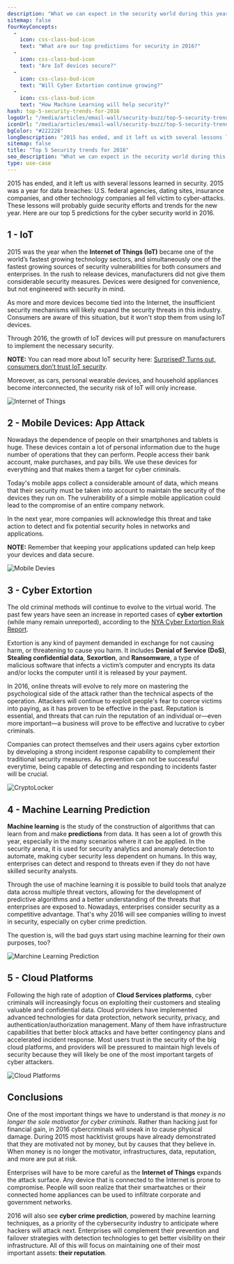 ```yaml
---
description: "What we can expect in the security world during this year"
sitemap: false
fourKeyConcepts:
  -
    icon: css-class-bud-icon
    text: "What are our top predictions for security in 2016?"
  -
    icon: css-class-bud-icon
    text: "Are IoT devices secure?"
  -
    icon: css-class-bud-icon
    text: "Will Cyber Extortion continue growing?"
  -
    icon: css-class-bud-icon
    text: "How Machine Learning will help security?"
hash: top-5-security-trends-for-2016
logoUrl: "/media/articles/email-wall/security-buzz/top-5-security-trends/logo.png"
iconUrl: "/media/articles/email-wall/security-buzz/top-5-security-trends/logo.png"
bgColor: "#222228"
longDescription: "2015 has ended, and it left us with several lessons learned in security. 2015 was a year for data breaches: U.S. federal agencies, dating sites, insurance companies, and other technology companies all fell victim to cyber-attacks. These lessons will probably guide security efforts and trends for the new year. Here are our top 5 predictions for the cyber security world in 2016."
sitemap: false
title: "Top 5 Security trends for 2016"
seo_description: "What we can expect in the security world during this year"
type: use-case
---
```


2015 has ended, and it left us with several lessons learned in security. 2015 was a year for data breaches: U.S. federal agencies, dating sites, insurance companies, and other technology companies all fell victim to cyber-attacks. These lessons will probably guide security efforts and trends for the new year. Here are our top 5 predictions for the cyber security world in 2016.

## 1 - IoT
2015 was the year when the **Internet of Things (IoT)** became one of the world’s fastest growing technology sectors, and simultaneously one of the fastest growing sources of security vulnerabilities for both consumers and enterprises. In the rush to release devices, manufacturers did not give them considerable security measures. Devices were designed for convenience, but not engineered with security in mind.

As more and more devices become tied into the Internet, the insufficient security mechanisms will likely expand the security threats in this industry. Consumers are aware of this situation, but it won't stop them from using IoT devices.

Through 2016, the growth of IoT devices will put pressure on manufacturers to implement the necessary security.

**NOTE:** You can read more about IoT security here: [Surprised? Turns out, consumers don’t trust IoT security](https://auth0.com/blog/2015/11/06/surprised-turns-out-consumers-dont-trust-iot-security/).

Moreover, as cars, personal wearable devices, and household appliances become interconnected, the security risk of IoT will only increase.

![Internet of Things](/media/articles/email-wall/security-buzz/top-5-security-trends/iot.png)

## 2 - Mobile Devices: App Attack
Nowadays the dependence of people on their smartphones and tablets is huge. These devices contain a lot of personal information due to the huge number of operations that they can perform. People access their bank account, make purchases, and pay bills. We use these devices for everything and that makes them a target for cyber criminals.

Today's mobile apps collect a considerable amount of data, which means that their security must be taken into account to maintain the security of the devices they run on. The vulnerability of a simple mobile application could lead to the compromise of an entire company network.

In the next year, more companies will acknowledge this threat and take action to detect and fix potential security holes in networks and applications.

**NOTE:** Remember that keeping your applications updated can help keep your devices and data secure.

![Mobile Devies](/media/articles/email-wall/security-buzz/top-5-security-trends/mobile.png)

## 3 - Cyber Extortion
The old criminal methods will continue to evolve to the virtual world. The past few years have seen an increase in reported cases of **cyber extortion** (while many remain unreported), according to the [NYA Cyber Extortion Risk Report](http://www.nyainternational.com/sites/default/files/nya-publications/151027_Cyber_Extortion_Risk_Report_2015_0.pdf).

Extortion is any kind of payment demanded in exchange for not causing harm, or threatening to cause you harm. It includes **Denial of Service (DoS)**, **Stealing confidential data**,  **Sexortion**, and **Ransomware**, a type of malicious software that infects a victim’s computer and encrypts its data and/or locks the computer until it is released by your payment.

In 2016, online threats will evolve to rely more on mastering the psychological side of the attack rather than the technical aspects of the operation. Attackers will continue to exploit people's fear to coerce victims into paying, as it has proven to be effective in the past. Reputation is essential, and threats that can ruin the reputation of an individual or—even more important—a business will prove to be effective and lucrative to cyber criminals.

Companies can protect themselves and their users agains cyber extortion by developing a strong incident response capability to complement their traditional security measures. As prevention can not be successful everytime, being capable of detecting and responding to incidents faster will be crucial.

![CryptoLocker](/media/articles/email-wall/security-buzz/top-5-security-trends/criptolocker.png)

## 4 - Machine Learning Prediction

**Machine learning** is the study of the construction of algorithms that can learn from and make **predictions** from data. It has seen a lot of growth this year, especially in the many scenarios where it can be applied. In the security arena, it is used for security analytics and anomaly detection to automate, making cyber security less dependent on humans. In this way, enterprises can detect and respond to threats even if they do not have skilled security analysts.

Through the use of machine learning it is possible to build tools that analyze data across multiple threat vectors, allowing for the development of predictive algorithms and a better understanding of the threats that enterprises are exposed to. Nowadays, enterprises consider security as a competitive advantage. That's why 2016 will see companies willing to invest in security, especially on cyber crime prediction.

The question is, will the bad guys start using machine learning for their own purposes, too?

![Marchine Learning Prediction](/media/articles/email-wall/security-buzz/top-5-security-trends/machine-learning.png)

## 5 - Cloud Platforms
Following the high rate of adoption of **Cloud Services platforms**, cyber criminals will increasingly focus on exploiting their customers and stealing valuable and confidential data. Cloud providers have implemented advanced technologies for data protection, network security, privacy, and authentication/authorization management. Many of them have infrastructure capabilities that better block attacks and have better contingency plans and accelerated incident response. Most users trust in the security of the big cloud platforms, and providers will be pressured to maintain high levels of security because they will likely be one of the most important targets of cyber attackers.

![Cloud Platforms](/media/articles/email-wall/security-buzz/top-5-security-trends/cloud-platform.png)

## Conclusions
One of the most important things we have to understand is that _money is no longer the sole motivator for cyber criminals_. Rather than hacking just for financial gain, in 2016 cybercriminals will sneak in to cause physical damage. During 2015 most hacktivist groups have already demonstrated that they are motivated not by money, but by causes that they believe in. When money is no longer the motivator, infrastructures, data, reputation, and more are put at risk.

Enterprises will have to be more careful as the **Internet of Things** expands the attack surface. Any device that is connected to the Internet is prone to compromise. People will soon realize that their smartwatches or their connected home appliances can be used to infiltrate corporate and government networks.

2016 will also see **cyber crime prediction**, powered by machine learning techniques, as a priority of the cybersecurity industry to anticipate where hackers will attack next. Enterprises will complement their prevention and failover strategies with detection technologies to get better visibility on their infrastructure. All of this will focus on maintaining one of their most important assets: **their reputation**.
